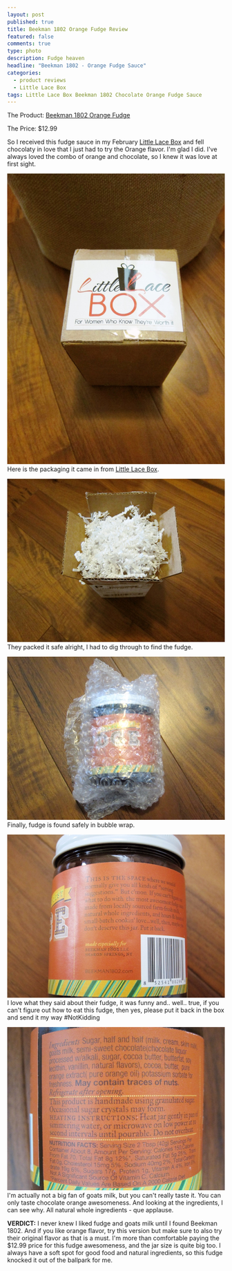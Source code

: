 ```yaml
---
layout: post
published: true
title: Beekman 1802 Orange Fudge Review
featured: false
comments: true
type: photo
description: Fudge heaven
headline: "Beekman 1802 - Orange Fudge Sauce"
categories: 
  - product reviews
  - Little Lace Box
tags: Little Lace Box Beekman 1802 Chocolate Orange Fudge Sauce
---
```


The Product: [Beekman 1802 Orange Fudge](http://www.littlelacebox.com/products/beekman-1802-goat-milk-hot-fudge-sauce)

The Price: $12.99

So I received this fudge sauce in my February [Little Lace Box](http://r.sloyalty.com/r/ue3kAv4uhyMM) and fell chocolaty in love that I just had to try the Orange flavor. I'm glad I did. I've always loved the combo of orange and chocolate, so I knew it was love at first sight.

![BeekmanOrangeFudgeBox.jpg](/images/BeekmanOrangeFudgeBox.jpg)
Here is the packaging it came in from [Little Lace Box](http://r.sloyalty.com/r/ue3kAv4uhyMM).


![BeekmanOrangeFudgeOpenBox.jpg](/images/BeekmanOrangeFudgeOpenBox.jpg)
They packed it safe alright, I had to dig through to find the fudge.


![BeekmanOrangeFudgeOpenBox.jpg](/images/BeekmanOrangeFudgePackaging.jpg)
Finally, fudge is found safely in bubble wrap.


![BeekmanOrangeFudgeOpenBox.jpg](/images/BeekmanOrangeFudgeBack.jpg)
I love what they said about their fudge, it was funny and.. well.. true, if you can't figure out how to eat this fudge, then yes, please put it back in the box and send it my way #NotKidding


![BeekmanOrangeFudgeOpenBox.jpg](/images/BeekmanOrangeFudgeIngredients.jpg)
I'm actually not a big fan of goats milk, but you can't really taste it. You can only taste chocolate orange awesomeness. And looking at the ingredients, I can see why. All natural whole ingredients - que applause.

**VERDICT:** I never knew I liked fudge and goats milk until I found Beekman 1802. And if you like orange flavor, try this version but make sure to also try their original flavor as that is a must. I'm more than comfortable paying the $12.99 price for this fudge awesomeness, and the jar size is quite big too. I always have a soft spot for good food and natural ingredients, so this fudge knocked it out of the ballpark for me.
